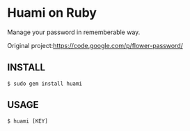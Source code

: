 Huami on Ruby
===============

Manage your password in rememberable way.

Original project:https://code.google.com/p/flower-password/

INSTALL
--------

    $ sudo gem install huami

USAGE
------

    $ huami [KEY]

